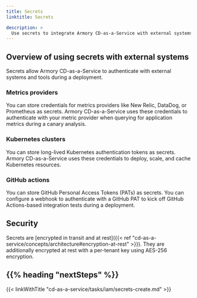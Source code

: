 ```yaml
---
title: Secrets
linktitle: Secrets

description: >
  Use secrets to integrate Armory CD-as-a-Service with external systems and tools.
---
```


## Overview of using secrets with external systems

Secrets allow Armory CD-as-a-Service to authenticate with external systems and tools during a deployment.

### Metrics providers

You can store credentials for metrics providers like New Relic, DataDog, or Prometheus as secrets. Armory CD-as-a-Service uses these credentials to authenticate with your metric provider when querying for application metrics during a canary analysis.

### Kubernetes clusters

You can store long-lived Kubernetes authentication tokens as secrets.
Armory CD-as-a-Service uses these credentials to deploy, scale, and cache Kubernetes resources.

### GitHub actions

You can store GitHub Personal Access Tokens (PATs) as secrets.
You can configure a webhook to authenticate with a GitHub PAT to kick off GitHub Actions-based integration tests during a deployment.

## Security

Secrets are [encrypted in transit and at rest]({{< ref "cd-as-a-service/concepts/architecture#encryption-at-rest" >}}). They are additionally encrypted at rest with a per-tenant key using AES-256 encryption.


## {{% heading "nextSteps" %}}

{{< linkWithTitle "cd-as-a-service/tasks/iam/secrets-create.md" >}}